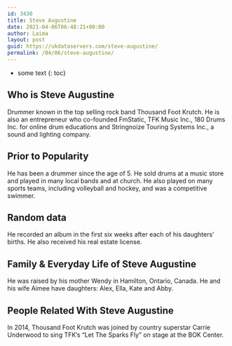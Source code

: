 ```yaml
---
id: 3430
title: Steve Augustine
date: 2021-04-06T06:48:21+00:00
author: Laima
layout: post
guid: https://ukdataservers.com/steve-augustine/
permalink: /04/06/steve-augustine/
---
```


* some text
{: toc}


## Who is Steve Augustine
                  
                  
                  
Drummer known in the top selling rock band Thousand Foot Krutch. He is also an entrepreneur who co-founded FmStatic, TFK Music Inc., 180 Drums Inc. for online drum educations and Stringnoize Touring Systems Inc., a sound and lighting company.
                  
              
            
              
            
                
                
                
## Prior to Popularity
                  
                  
                  
He has been a drummer since the age of 5. He sold drums at a music store and played in many local bands and at church. He also played on many sports teams, including volleyball and hockey, and was a competitive swimmer.
                  
              
            
              
            
                
                
                
## Random data
                  
                  
                  
He recorded an album in the first six weeks after each of his daughters&#8217; births. He also received his real estate license.
                  
              
            
              
            
                
                
                
## Family & Everyday Life of Steve Augustine
                  
                  
                  
He was raised by his mother Wendy in Hamilton, Ontario, Canada. He and his wife Aimee have daughters: Alex, Ella, Kate and Abby.
                  
              
            
              
            
                
                
                
## People Related With Steve Augustine
                  
                  
                  
In 2014, Thousand Foot Krutch was joined by country superstar Carrie Underwood to sing TFK&#8217;s &#8220;Let The Sparks Fly&#8221; on stage at the BOK Center.
                  
              
            
              
            
                
              
            
              
              
            
            
              
            
          
          
          